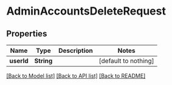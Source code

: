 # AdminAccountsDeleteRequest


## Properties
Name | Type | Description | Notes
------------ | ------------- | ------------- | -------------
**userId** | **String** |  | [default to nothing]


[[Back to Model list]](../README.md#models) [[Back to API list]](../README.md#api-endpoints) [[Back to README]](../README.md)


